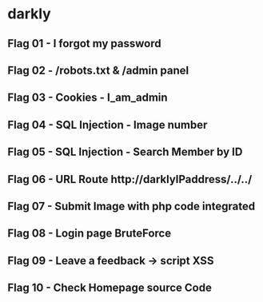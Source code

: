 # darkly

## Flag 01 - I forgot my password
## Flag 02 - /robots.txt & /admin panel
## Flag 03 - Cookies - I_am_admin
## Flag 04 - SQL Injection - Image number
## Flag 05 - SQL Injection - Search Member by ID
## Flag 06 - URL Route http://darklyIPaddress/../../
## Flag 07 - Submit Image with php code integrated
## Flag 08 - Login page BruteForce
## Flag 09 - Leave a feedback -> script XSS
## Flag 10 - Check Homepage source Code